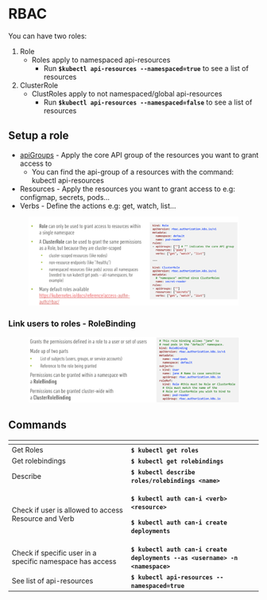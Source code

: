 # RBAC

You can have two roles:

1. Role
   * Roles apply to namespaced api-resources
     * Run **`$kubectl api-resources --namespaced=true`** to see a list of resources
2. ClusterRole
   * ClustRoles apply to not namespaced/global api-resources
     * Run **`$kubectl api-resources --namespaced=false`** to see a list of resources

## Setup a role

* [apiGroups](../kubernets-api/) - Apply the core API group of the resources you want to grant access to
  * You can find the api-group of a resources with the command: kubectl api-resources
* Resources - Apply the resources you want to grant access to e.g: configmap, secrets, pods...
* Verbs - Define the actions e.g: get, watch, list...

<figure><img src="../../.gitbook/assets/RBAC.png" alt=""><figcaption></figcaption></figure>

### Link users to roles - RoleBinding

<figure><img src="../../.gitbook/assets/RoleBinding.png" alt=""><figcaption></figcaption></figure>

## Commands

<table data-header-hidden><thead><tr><th width="226"></th><th></th></tr></thead><tbody><tr><td>Get Roles</td><td><strong><code>$ kubectl get roles</code></strong></td></tr><tr><td>Get rolebindings</td><td><strong><code>$ kubectl get rolebindings</code></strong></td></tr><tr><td>Describe</td><td><strong><code>$ kubectl describe roles/rolebindings &#x3C;name></code></strong></td></tr><tr><td>Check if user is allowed to access Resource and Verb</td><td><p><strong><code>$ kubectl auth can-i &#x3C;verb> &#x3C;resource></code></strong></p><p><strong><code>$ kubectl auth can-i create deployments</code></strong></p></td></tr><tr><td>Check if specific user in a specific namespace has access</td><td><strong><code>$ kubectl auth can-i create deployments --as &#x3C;username> -n &#x3C;namespace></code></strong></td></tr><tr><td>See list of api-resources</td><td><strong><code>$ kubectl api-resources --namespaced=true</code></strong></td></tr></tbody></table>
